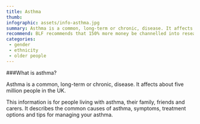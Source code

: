 ```yaml
---
title: Asthma
thumb: 
infographic: assets/info-asthma.jpg
summary: Asthma is a common, long-term or chronic, disease. It affects about five million people in the UK.
recommend: BLF recommends that 150% more money be channelled into research on this important health issue
categories:
 - gender 
 - ethnicity
 - older people
---
```


###What is asthma?

Asthma is a common, long-term or chronic, disease. It affects about five million people in the UK.

This information is for people living with asthma, their family, friends and carers. It describes the common causes of asthma, symptoms, treatment options and tips for managing your asthma.

